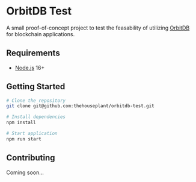 # OrbitDB Test

A small proof-of-concept project to test the feasability of utilizing [OrbitDB](https://orbitdb.org) for blockchain applications. 

## Requirements

- [Node.js](https://nodejs.org) 16+

## Getting Started

```zsh
# Clone the repository
git clone git@github.com:thehouseplant/orbitdb-test.git

# Install dependencies
npm install

# Start application
npm run start
```

## Contributing

Coming soon...